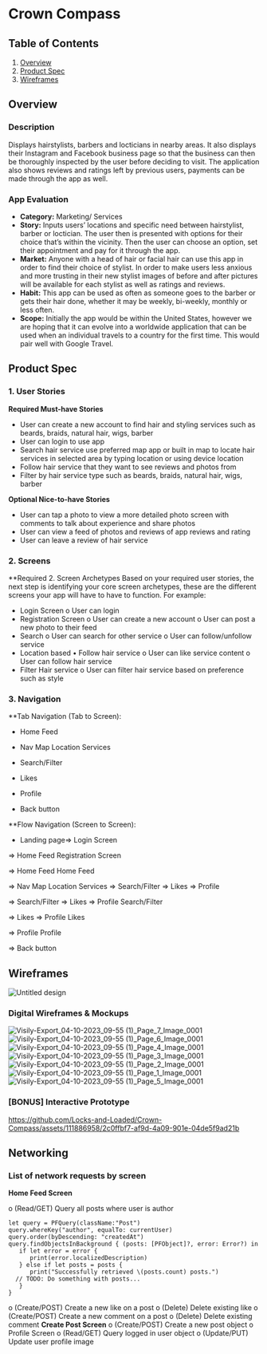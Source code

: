
# Crown Compass

## Table of Contents
1. [Overview](#Overview) 
2. [Product Spec](#Product-Spec)
3. [Wireframes](#Wireframes)

## Overview

### Description 

Displays hairstylists, barbers and locticians in nearby areas. It also displays their Instagram and Facebook business page so that the business can then be thoroughly inspected by the user before deciding to visit. The application also shows reviews and ratings left by previous users, payments can be made through the app as well. 

### App Evaluation

* **Category:** Marketing/ Services
* **Story:** Inputs users’ locations and specific need between hairstylist, barber or loctician. The user then is presented with options for their choice that’s within the vicinity. Then the user can choose an option, set their appointment and pay for it through the app. 
* **Market:** Anyone with a head of hair or facial hair can use this app in order to find their choice of stylist. In order to make users less anxious and more trusting in their new stylist images of before and after pictures will be available for each stylist as well as ratings and reviews. 
* **Habit:** This app can be used as often as someone goes to the barber or gets their hair done, whether it may be weekly, bi-weekly, monthly or less often. 
* **Scope:** Initially the app would be within the United States, however we are hoping that it can evolve into a worldwide application that can be used when an individual travels to a country for the first time. This would pair well with Google Travel. 


## Product Spec
### 1. User Stories
**Required Must-have Stories**

*	User can create a new account to find hair and styling services such as beards, braids, natural hair, wigs, barber
*	User can login to use app
*	Search hair service use preferred map app or built in map to locate hair services in selected area by typing location or using device location
*	Follow hair service that they want to see reviews and photos from
*	Filter by hair service type such as beards, braids, natural hair, wigs, barber


 **Optional Nice-to-have Stories**
 
*	User can tap a photo to view a more detailed photo screen with comments to talk about experience and share photos
*	User can view a feed of photos and reviews of app reviews and rating
*	User can leave a review of hair service


### 2. Screens
**Required
2. Screen Archetypes
Based on your required user stories, the next step is identifying your core screen archetypes, these are the different screens your app will have to have to function. For example:
*	Login Screen
o	User can login
*	Registration Screen
o	User can create a new account
o	User can post a new photo to their feed
*	Search
o	User can search for other service
o	User can follow/unfollow service
*	Location based
•	Follow hair service
o	User can like service content
o	User can follow hair service
*	Filter Hair service 
o	User can filter hair service based on preference such as style




  ### 3. Navigation
**Tab Navigation (Tab to Screen):

* Home Feed

* Nav Map Location Services

* Search/Filter

* Likes

* Profile

* Back button

**Flow Navigation (Screen to Screen):

* Landing page=>
Login Screen

=> Home Feed
Registration Screen

=> Home Feed
Home Feed

=> Nav Map Location Services
=> Search/Filter
=> Likes
=> Profile


=> Search/Filter
=> Likes
=> Profile
Search/Filter

=> Likes
=> Profile
Likes

=> Profile
Profile

=> Back button

## Wireframes
![Untitled design](https://github.com/Locks-and-Loaded/Crown-Compass/assets/111886958/dcc77651-0aea-4fc2-8c93-f4c89b51750d)

### Digital Wireframes & Mockups
![Visily-Export_04-10-2023_09-55 (1)_Page_7_Image_0001](https://github.com/Locks-and-Loaded/Crown-Compass/assets/111886958/3c0729bb-12ab-4ce8-93b8-d939fbf3d176)
![Visily-Export_04-10-2023_09-55 (1)_Page_6_Image_0001](https://github.com/Locks-and-Loaded/Crown-Compass/assets/111886958/f3a4b0d1-cd57-4765-99c1-f4c3a6166a62)
![Visily-Export_04-10-2023_09-55 (1)_Page_4_Image_0001](https://github.com/Locks-and-Loaded/Crown-Compass/assets/111886958/1ee4c3ef-4e76-42e3-b021-96ddecde98ee)
![Visily-Export_04-10-2023_09-55 (1)_Page_3_Image_0001](https://github.com/Locks-and-Loaded/Crown-Compass/assets/111886958/04c4bf23-7675-452e-91f0-59b6a0782d0c)
![Visily-Export_04-10-2023_09-55 (1)_Page_2_Image_0001](https://github.com/Locks-and-Loaded/Crown-Compass/assets/111886958/dc036e23-47f0-4cdb-a8d6-67f8ad591b64)
![Visily-Export_04-10-2023_09-55 (1)_Page_1_Image_0001](https://github.com/Locks-and-Loaded/Crown-Compass/assets/111886958/db9f3f9c-14b8-4adc-8884-93a2651f05c6)
![Visily-Export_04-10-2023_09-55 (1)_Page_5_Image_0001](https://github.com/Locks-and-Loaded/Crown-Compass/assets/111886958/698c1103-1f36-4e3c-af25-5643c56eb8fa)



### [BONUS] Interactive Prototype


https://github.com/Locks-and-Loaded/Crown-Compass/assets/111886958/2c0ffbf7-af9d-4a09-901e-04de5f9ad21b



## Networking
### List of network requests by screen
**Home Feed Screen**

 o (Read/GET) Query all posts where user is author
```
let query = PFQuery(className:"Post")
query.whereKey("author", equalTo: currentUser)
query.order(byDescending: "createdAt")
query.findObjectsInBackground { (posts: [PFObject]?, error: Error?) in
   if let error = error { 
      print(error.localizedDescription)
   } else if let posts = posts {
      print("Successfully retrieved \(posts.count) posts.")
  // TODO: Do something with posts...
   }
}
```
 o (Create/POST) Create a new like on a post
 o (Delete) Delete existing like
 o (Create/POST) Create a new comment on a post
 o (Delete) Delete existing comment
**Create Post Screen**
  o (Create/POST) Create a new post object
  o Profile Screen
  o (Read/GET) Query logged in user object
  o (Update/PUT) Update user profile image



